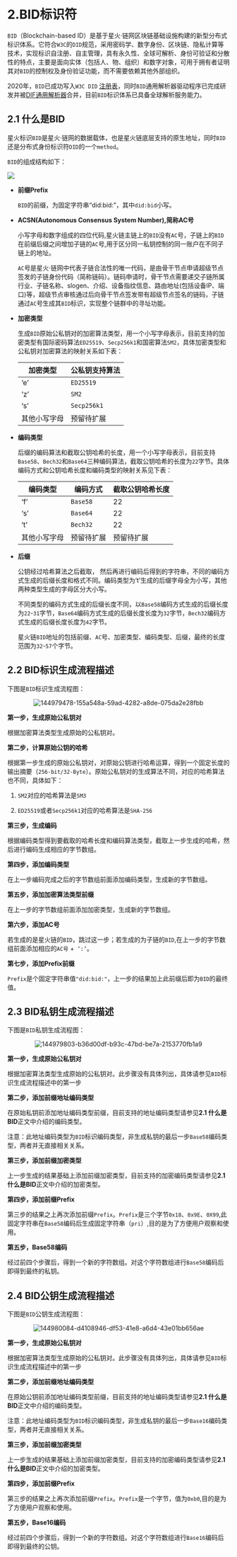 # 2.BID标识符

`BID`（Blockchain-based ID）是基于星火·链网区块链基础设施构建的新型分布式标识体系。它符合`W3C`的`DID`规范，采用密码学、数字身份、区块链、隐私计算等技术，实现标识自注册、自主管理，具有永久性、全球可解析、身份可验证和分散性的特点，主要是面向实体（包括人、物、组织）和数字对象，可用于拥有者证明其对`BID`的控制权及身份验证功能，而不需要依赖其他外部组织。

2020年，`BID`已成功写入`W3C DID` [注册表](https://w3c.github.io/did-spec-registries/#did-methods)，同时`BID`通用解析器驱动程序已完成研发并被[DIF通用解析器](https://dev.uniresolver.io/)合并，目前`BID`标识体系已具备全球解析服务能力。

## 2.1 什么是BID

星火标识`BID`是星火·链网的数据载体，也是星火链底层支持的原生地址，同时`BID`还是分布式身份标识符`DID`的一个`method`。

`BID`的组成结构如下：

<img src="../_static/images/144978971-1e240d08-2569-4777-8c94-21c2681766d7.png"/>

- **前缀Prefix**

  `BID`的前缀，为固定字符串“did:bid:”，其中`did:bid`小写。

- **ACSN(Autonomous Consensus System Number),简称AC号**

  小写字母和数字组成的四位代码,星火链主链上的`BID`没有`AC`号，子链上的`BID`在前缀后缀之间增加子链的`AC`号,用于区分同一私钥控制的同一账户在不同子链上的地址。

  `AC`号是星火·链网中代表子链合法性的唯一代码，是由骨干节点申请超级节点签发的子链身份代码（简称链码）。链码申请时，骨干节点需要递交子链所属行业、子链名称、slogen、介绍、设备指纹信息、路由地址(包括设备IP、端口)等，超级节点审核通过后向骨干节点签发带有超级节点签名的链码，子链通过`AC`号生成其`BID`标识，实现整个链群中的寻址功能。

- **加密类型**

  生成`BID`原始公私钥对的加密算法类型，用一个小写字母表示，目前支持的加密类型有国际密码算法`ED25519`、`Secp256k1`和国密算法`SM2`，具体加密类型和公私钥对加密算法的映射关系如下表：
  
  | 加密类型     | 公私钥支持算法 |
  | ------------ | -------------- |
  | ‘e’          | `ED25519`      |
  | ‘z’          | `SM2`          |
  | ‘s’          | `Secp256k1`    |
  | 其他小写字母 | 预留待扩展     |
  
- **编码类型**

  后缀的编码算法和截取公钥哈希的长度，用一个小写字母表示，目前支持`Base58`、`Bech32`和`Base64`三种编码算法，截取公钥哈希的长度为`22`字节。具体编码方式和公钥哈希长度和编码类型的映射关系见下表：

  | 编码类型     | 编码方式   | 截取公钥哈希长度 |
  | ------------ | ---------- | ---------------- |
  | ‘f’          | `Base58`   | 22               |
  | ‘s’          | `Base64`   | 22               |
  | ‘t’          | `Bech32`   | 22               |
  | 其他小写字母 | 预留待扩展 | 预留待扩展       |

- **后缀**

  公钥经过哈希算法之后截取， 然后再进行编码后得到的字符串，不同的编码方式生成的后缀长度和格式不同。编码类型为‘t’生成的后缀字母全为小写，其他两种类型生成的字母区分大小写。

  不同类型的编码方式生成的后缀长度不同，以`Base58`编码方式生成的后缀长度为`22`-`31`字节，`Base64`编码方式生成的后缀长度长度为`32`字节，`Bech32`编码方式生成的后缀长度长度为`42`字节。

  星火链`BID`地址的包括前缀、`AC`号、加密类型、编码类型、后缀，最终的长度范围为`32`-`57`个字节。

## 2.2 BID标识生成流程描述

下图是`BID`标识生成流程图：

<p style="text-align: center;"><img alt="144979478-155a548a-59ad-4282-a8de-075da2e28fbb" src="../_static/images/144979478-155a548a-59ad-4282-a8de-075da2e28fbb.png"></p>

**第一步，生成原始公私钥对**

根据加密算法类型生成原始的公私钥对。

**第二步，计算原始公钥的哈希**

根据第一步生成的原始公私钥对，对原始公钥进行哈希运算，得到一个固定长度的输出摘要（`256-bit/32-Byte`）。原始公私钥对的生成算法不同，对应的哈希算法也不同，具体如下：

1. `SM2`对应的哈希算法是`SM3`

2. `ED25519`或者`Secp256k1`对应的哈希算法是`SHA-256`

**第三步，生成编码**

根据编码类型得到要截取的哈希长度和编码算法类型，截取上一步生成的哈希，然后进行编码生成相应的字节数组。

**第四步，添加编码类型**

在上一步编码完成之后的字节数组前面添加编码类型，生成新的字节数组。

**第五步，添加加密算法类型前缀**

在上一步的字节数组前面添加加密类型，生成新的字节数组。

**第六步，添加AC号**

若生成的是星火链的`BID`，跳过这一步；若生成的为子链的`BID`,在上一步的字节数组前面添加相应的`AC号` +` ‘:’`。

**第七步，添加Prefix前缀**

`Prefix`是个固定字符串值`"did:bid:"`，上一步的结果加上此前缀后即为`BID`的最终值。

## 2.3 BID私钥生成流程描述

下图是`BID`私钥生成流程图：

<p style="text-align: center;"><img alt="144979803-b36d00df-b93c-47bd-be7a-2153770fb1a9" src="../_static/images/144979803-b36d00df-b93c-47bd-be7a-2153770fb1a9.png"></p>


**第一步，生成原始公私钥对**

根据加密算法类型生成原始的公私钥对。此步骤没有具体列出，具体请参见`BID`标识生成流程描述中的第一步

**第二步，添加前缀地址编码类型**

在原始私钥前添加地址编码类型前缀，目前支持的地址编码类型请参见**2.1 什么是BID**正文中介绍的编码类型。

注意：此地址编码类型为`BID`标识编码类型，非生成私钥的最后一步`Base58`编码类型，两者并无直接相关关系。

**第三步，添加前缀加密类型**

上一步生成的结果基础上添加前缀加密类型，目前支持的加密编码类型请参见**2.1 什么是BID**正文中介绍的加密类型。

**第四步，添加前缀Prefix**

第三步的结果之上再次添加前缀`Prefix`。`Prefix`是三个字节`0x18`、`0x9E`、`0X99`,此固定字符串在`Base58`编码后生成固定字符串（`pri`）,目的是为了方便用户观察和使用。

**第五步，Base58编码**

经过前四个步骤后，得到一个新的字符数组。对这个字符数组进行`Base58`编码后即得到最终的私钥。

## 2.4 BID公钥生成流程描述

下图是`BID`公钥生成流程图：

<p style="text-align: center;"><img alt="144980084-d4108946-df53-41e8-a6d4-43e01bb656ae" src="../_static/images/144980084-d4108946-df53-41e8-a6d4-43e01bb656ae.png"></p>

**第一步，生成原始公私钥对**

根据加密算法类型生成原始的公私钥对。此步骤没有具体列出，具体请参见`BID`标识生成流程描述中的第一步

**第二步，添加前缀地址编码类型**

在原始公钥前添加地址编码类型前缀，目前支持的地址编码类型请参见**2.1 什么是BID**正文中介绍的编码类型。

注意：此地址编码类型为`BID`标识编码类型，非生成私钥的最后一步`Base16`编码类型，两者并无直接相关关系。

**第三步，添加前缀加密类型**

上一步生成的结果基础上添加前缀加密类型，目前支持的加密编码类型请参见**2.1 什么是BID**正文中介绍的加密类型。

**第四步，添加前缀Prefix**

第三步的结果之上再次添加前缀`Prefix`。`Prefix`是一个字节，值为`0xb0`,目的是为了方便用户观察和使用。

**第五步，Base16编码**

经过前四个步骤后，得到一个新的字符数组。对这个字符数组进行`Base16`编码后即得到最终的公钥。
